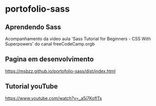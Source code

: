# portofolio-sass

## Aprendendo Sass 

Acompanhamento da video aula 'Sass Tutorial for Beginners - CSS With Superpowers' do
canal freeCodeCamp.orgb

## Pagina em desenvolvimento

https://msbzz.github.io/portofolio-sass/dist/index.html


## Tutorial youTube

https://www.youtube.com/watch?v=_a5j7KoflTs

